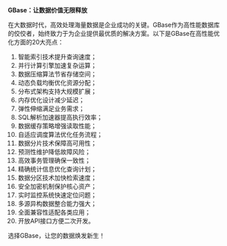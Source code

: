**GBase：让数据价值无限释放**

在大数据时代，高效处理海量数据是企业成功的关键。GBase作为高性能数据库的佼佼者，始终致力于为企业提供最优质的解决方案。以下是GBase在高性能优化方面的20大亮点：

1. 智能索引技术提升查询速度；  
2. 并行计算引擎加速复杂运算；  
3. 数据压缩算法节省存储空间；  
4. 动态负载均衡优化资源分配；  
5. 分布式架构支持大规模扩展；  
6. 内存优化设计减少延迟；  
7. 弹性伸缩满足业务需求；  
8. SQL解析加速器提高执行效率；  
9. 数据缓存策略增强读取性能；  
10. 自适应调度算法优化任务流程；  
11. 数据分片技术保障高可用性；  
12. 预测性维护降低故障风险；  
13. 高效事务管理确保一致性；  
14. 精确统计信息优化查询计划；  
15. 数据分区技术加快检索速度；  
16. 安全加密机制保护核心资产；  
17. 实时监控系统快速定位问题；  
18. 多源异构数据整合能力强大；  
19. 全面兼容性适配各类应用；  
20. 开放API接口方便二次开发。

选择GBase，让您的数据焕发新生！